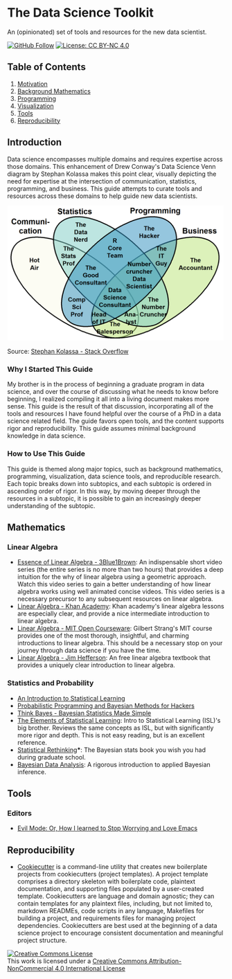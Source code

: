 # The Data Science Toolkit
An (opinionated) set of tools and resources for the new data scientist. 

[![GitHub Follow](https://img.shields.io/github/followers/pete-lawson)](https://github.com/pete-lawson)
[![License: CC BY-NC 4.0](https://img.shields.io/badge/License-CC%20BY--NC%204.0-lightgrey.svg)](https://creativecommons.org/licenses/by-nc/4.0/)
## Table of Contents

1. [Motivation](#intro)
2. [Background Mathematics](#math)
4. [Programming](#programming)
5. [Visualization](#visualization)
6. [Tools](#tools)
7. [Reproducibility](#repro)


<a name="intro"/>

## Introduction
Data science encompasses multiple domains and requires expertise across those
domains. This enhancement of Drew Conway's Data Science Venn diagram by Stephan
Kolassa makes this point clear, visually depicting the need for expertise at the
intersection of communication, statistics, programming, and business. This guide
attempts to curate tools and resources across these domains to help guide new
data scientists.

<img src="https://github.com/pete-lawson/data-science-toolkit/blob/master/figures/data_scientist_venn_diagram.png" alt="Data Science Venn Diagram" width="500">

Source: [Stephan Kolassa - Stack Overflow](https://datascience.stackexchange.com/questions/2403/data-science-without-knowledge-of-a-specific-topic-is-it-worth-pursuing-as-a-ca)

### Why I Started This Guide
My brother is in the process of beginning a graduate program in data science,
and over the course of discussing what he needs to know before beginning, I
realized compiling it all into a living document makes more sense. This guide is
the result of that discussion, incorporating all of the tools and resources I
have found helpful over the course of a PhD in a data science related field. The
guide favors open tools, and the content supports rigor and reproducibility. This guide assumes minimal background knowledge in data science.

### How to Use This Guide
This guide is themed along major topics, such as background mathematics, programming, visualization, data science tools, and reproducible research. Each topic breaks down into subtopics, and each subtopic is ordered in ascending order of rigor. In this way, by moving deeper through the resources in a subtopic, it is possible to gain an increasingly deeper understanding of the subtopic.

<a name="math"/>

## Mathematics

### Linear Algebra
* [Essence of Linear Algebra - 3Blue1Brown](https://www.youtube.com/playlist?list=PLZHQObOWTQDPD3MizzM2xVFitgF8hE_ab): An indispensable short video series (the entire series is no more than two hours) that provides a deep intuition for the why of linear algebra using a geometric approach. Watch this video series to gain a better understanding of how linear algebra works using well animated concise videos. This video series is a necessary precursor to any subsequent resources on linear algebra.
* [Linear Algebra - Khan Academy](https://www.khanacademy.org/math/linear-algebra): Khan academy's linear algebra lessons are especially clear, and provide a nice intermediate introduction to linear algebra.
* [Linear Algebra - MIT Open Courseware](https://ocw.mit.edu/courses/mathematics/18-06-linear-algebra-spring-2010/): Gilbert Strang's MIT course provides one of the most thorough, insightful, and charming introductions to linear algebra. This should be a necessary stop on your journey through data science if you have the time.
* [Linear Algebra - Jim Hefferson](http://joshua.smcvt.edu/linearalgebra/): An free linear algebra textbook that provides a uniquely clear introduction to linear algebra. 


### Statistics and Probability
* [An Introduction to Statistical Learning](http://faculty.marshall.usc.edu/gareth-james/ISL/)
* [Probabilistic Programming and Bayesian Methods for Hackers](https://camdavidsonpilon.github.io/Probabilistic-Programming-and-Bayesian-Methods-for-Hackers/)
* [Think Bayes - Bayesian Statistics Made Simple](https://greenteapress.com/wp/think-bayes/) 
* [The Elements of Statistical Learning](https://web.stanford.edu/~hastie/ElemStatLearn/): Intro to Statistical Learning (ISL)'s big brother. Reviews the same concepts as ISL, but with significantly more rigor and depth. This is not easy reading, but is an excellent reference.
* [Statistical Rethinking](https://xcelab.net/rm/statistical-rethinking/)**&ast;**: The Bayesian stats book you wish you had during graduate school.
* [Bayesian Data Analysis](http://www.stat.columbia.edu/~gelman/book/): A rigorous introduction to applied Bayesian inference.

<a name="tools"/>

## Tools

### Editors

* [Evil Mode: Or, How I learned to Stop Worrying and Love Emacs](https://www.youtube.com/watch?v=JWD1Fpdd4Pc)

<a name="repro"/>

## Reproducibility

* [Cookiecutter](https://github.com/cookiecutter/cookiecutter) is a command-line utility that creates new boilerplate projects from cookiecutters (project templates). A project template comprises a directory skeleton with boilerplate code, plaintext documentation, and supporting files populated by a user-created template. Cookiecutters are language and domain agnostic; they can contain templates for any plaintext files, including, but not limited to, markdown READMEs, code scripts in any language, Makefiles for building a project, and requirements files for managing project dependencies. Cookiecutters are best used at the beginning of a data science project to encourage consistent documentation and meaningful project structure.

<a rel="license" href="http://creativecommons.org/licenses/by-nc/4.0/"><img alt="Creative Commons License" style="border-width:0" src="https://i.creativecommons.org/l/by-nc/4.0/88x31.png" /></a><br />This work is licensed under a <a rel="license" href="http://creativecommons.org/licenses/by-nc/4.0/">Creative Commons Attribution-NonCommercial 4.0 International License</a>

